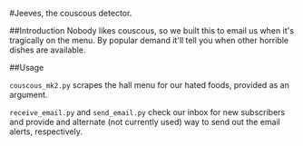 #Jeeves, the couscous detector.

##Introduction
Nobody likes couscous, so we built this to email us when it's tragically on the menu. By popular demand it'll tell you when other horrible dishes are available.

##Usage

`couscous_mk2.py` scrapes the hall menu for our hated foods, provided as an argument.

`receive_email.py` and `send_email.py` check our inbox for new subscribers and provide and alternate (not currently used) way to send out the email alerts, respectively.
